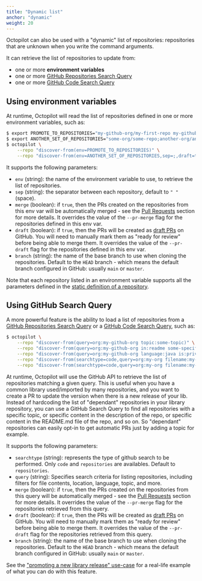 ```yaml
---
title: "Dynamic list"
anchor: "dynamic"
weight: 20
---
```


Octopilot can also be used with a "dynamic" list of repositories: repositories that are unknown when you write the command arguments.

It can retrieve the list of repositories to update from:
- one or more **environment variables**
- one or more [GitHub Repositories Search Query](https://docs.github.com/en/github/searching-for-information-on-github/searching-on-github/searching-for-repositories)
- one or more [GitHub Code Search Query](https://docs.github.com/en/search-github/searching-on-github/searching-code)

## Using environment variables

At runtime, Octopilot will read the list of repositories defined in one or more environment variables, such as:

```bash
$ export PROMOTE_TO_REPOSITORIES="my-github-org/my-first-repo my-github-org/my-second-repo(draft=true,merge=false)"
$ export ANOTHER_SET_OF_REPOSITORIES="some-org/some-repo;another-org/another-repo(draft=false)"
$ octopilot \
    --repo "discover-from(env=PROMOTE_TO_REPOSITORIES)" \
    --repo "discover-from(env=ANOTHER_SET_OF_REPOSITORIES,sep=;,draft=true)"
```

It supports the following parameters:

- `env` (string): the name of the environment variable to use, to retrieve the list of repositories.
- `sep` (string): the separator between each repository, default to `" "` (space).
- `merge` (boolean): if `true`, then the PRs created on the repositories from this env var will be automatically merged - see the [Pull Requests](#pull-request) section for more details. It overrides the value of the `--pr-merge` flag for the repositories defined in this env var.
- `draft` (boolean): if `true`, then the PRs will be created as [draft PRs](https://github.blog/2019-02-14-introducing-draft-pull-requests/) on GitHub. You will need to manually mark them as "ready for review" before being able to merge them. It overrides the value of the `--pr-draft` flag for the repositories defined in this env var.
- `branch` (string): the name of the base branch to use when cloning the repositories. Default to the `HEAD` branch - which means the default branch configured in GitHub: usually `main` or `master`.

Note that each repository listed in an environment variable supports all the parameters defined in the [static definition of a repository](#static).

## Using GitHub Search Query

A more powerful feature is the ability to load a list of repositories from a [GitHub Repositories Search Query](https://docs.github.com/en/github/searching-for-information-on-github/searching-on-github/searching-for-repositories) or a [GitHub Code Search Query](https://docs.github.com/en/search-github/searching-on-github/searching-code), such as:

```bash
$ octopilot \
    --repo "discover-from(query=org:my-github-org topic:some-topic)" \
    --repo "discover-from(query=org:my-github-org in:readme some-specific-content-in-the-readme,draft=true)" \
    --repo "discover-from(query=org:my-github-org language:java is:private mirror:false archived:false,merge=true)" \
    --repo "discover-from(searchtype=code,query=org:my-org filename:my-file path:dir-path in-file-text)" \
    --repo "discover-from(searchtype=code,query=org:my-org filename:my-file path:dir-path fork:true)"
```

At runtime, Octopilot will use the GitHub API to retrieve the list of repositories matching a given query. This is useful when you have a common library used/imported by many repositories, and you want to create a PR to update the version when there is a new release of your lib. Instead of hardcoding the list of "dependant" repositories in your library repository, you can use a GitHub Search Query to find all repositories with a specific topic, or specific content in the description of the repo, or specific content in the README.md file of the repo, and so on. So "dependant" repositories can easily opt-in to get automatic PRs just by adding a topic for example.

It supports the following parameters:
- `searchtype` (string): represents the type of github search to be performed. Only `code` and `repositories` are availables. Default to `repositories`.
- `query` (string): Specifies search criteria for listing repositories, including filters for file contents, location, language, topic, and more.
- `merge` (boolean): if `true`, then the PRs created on the repositories from this query will be automatically merged - see the [Pull Requests](#pull-request) section for more details. It overrides the value of the `--pr-merge` flag for the repositories retrieved from this query.
- `draft` (boolean): if `true`, then the PRs will be created as [draft PRs](https://github.blog/2019-02-14-introducing-draft-pull-requests/) on GitHub. You will need to manually mark them as "ready for review" before being able to merge them. It overrides the value of the `--pr-draft` flag for the repositories retrieved from this query.
- `branch` (string): the name of the base branch to use when cloning the repositories. Default to the `HEAD` branch - which means the default branch configured in GitHub: usually `main` or `master`.

See the ["promoting a new library release" use-case](#use-case-lib-promotion) for a real-life example of what you can do with this feature.
